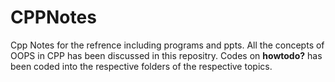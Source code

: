 # CPPNotes

Cpp Notes for the refrence including programs and ppts. All the concepts of OOPS in CPP has been discussed in this repositry. Codes on **howtodo?** has been coded into the respective folders of the respective topics. 
